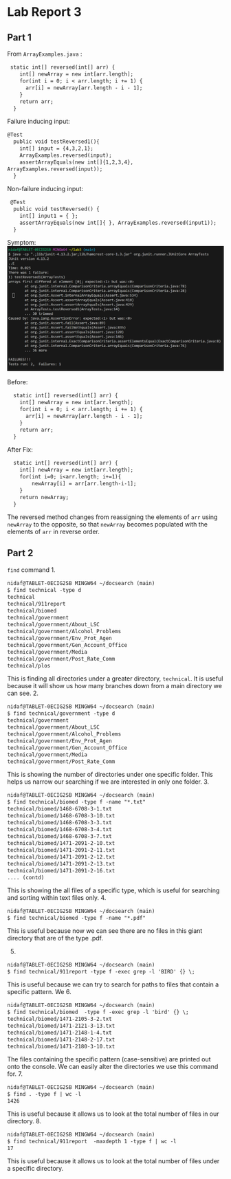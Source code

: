 # Lab Report 3
## Part 1
From ```ArrayExamples.java``` : 
```
 static int[] reversed(int[] arr) {
    int[] newArray = new int[arr.length];
    for(int i = 0; i < arr.length; i += 1) {
      arr[i] = newArray[arr.length - i - 1];
    }
    return arr;
  }
```
Failure inducing input: 
```
@Test
  public void testReversed1(){
    int[] input = {4,3,2,1};
    ArrayExamples.reversed(input);
    assertArrayEquals(new int[]{1,2,3,4}, ArrayExamples.reversed(input));
  }
```
Non-failure inducing input: 
```
 @Test
  public void testReversed() {
    int[] input1 = { };
    assertArrayEquals(new int[]{ }, ArrayExamples.reversed(input1));
  }
```
Symptom: 
![Image](symptom.png)

Before: 
```
  static int[] reversed(int[] arr) {
    int[] newArray = new int[arr.length];
    for(int i = 0; i < arr.length; i += 1) {
      arr[i] = newArray[arr.length - i - 1];
    }
    return arr;
  }
```
After Fix: 
```
  static int[] reversed(int[] arr) {
    int[] newArray = new int[arr.length];
    for(int i=0; i<arr.length; i+=1){
        newArray[i] = arr[arr.length-i-1];
    }
    return newArray; 
  }
```

The reversed method changes from reassigning the elements of ```arr``` using ```newArray``` to the opposite, so that ```newArray``` becomes populated with the elements of ```arr``` in reverse order. 

## Part 2
```find``` command
1. 
```
nidaf@TABLET-0ECIG2SB MINGW64 ~/docsearch (main)        
$ find technical -type d
technical
technical/911report
technical/biomed
technical/government
technical/government/About_LSC
technical/government/Alcohol_Problems
technical/government/Env_Prot_Agen
technical/government/Gen_Account_Office
technical/government/Media
technical/government/Post_Rate_Comm
technical/plos

```
This is finding all directories under a greater directory, ```technical```. It is useful because it will show us how many branches down from a main directory we can see. 
2. 
```
nidaf@TABLET-0ECIG2SB MINGW64 ~/docsearch (main)        
$ find technical/government -type d
technical/government
technical/government/About_LSC
technical/government/Alcohol_Problems
technical/government/Env_Prot_Agen
technical/government/Gen_Account_Office
technical/government/Media
technical/government/Post_Rate_Comm
```
This is showing the number of directories under one specific folder. This helps us narrow our searching if we are interested in only one folder. 
3. 

```
nidaf@TABLET-0ECIG2SB MINGW64 ~/docsearch (main)        
$ find technical/biomed -type f -name "*.txt"
technical/biomed/1468-6708-3-1.txt
technical/biomed/1468-6708-3-10.txt
technical/biomed/1468-6708-3-3.txt
technical/biomed/1468-6708-3-4.txt
technical/biomed/1468-6708-3-7.txt
technical/biomed/1471-2091-2-10.txt
technical/biomed/1471-2091-2-11.txt
technical/biomed/1471-2091-2-12.txt
technical/biomed/1471-2091-2-13.txt
technical/biomed/1471-2091-2-16.txt
.... (contd)
```
This is showing the all files of a specific type, which is useful for searching and sorting within text files only. 
4. 
```
nidaf@TABLET-0ECIG2SB MINGW64 ~/docsearch (main)
$ find technical/biomed -type f -name "*.pdf"
```
This is useful because now we can see there are no files in this giant directory that are of the type .pdf. 

5. 
```
nidaf@TABLET-0ECIG2SB MINGW64 ~/docsearch (main)
$ find technical/911report -type f -exec grep -l 'BIRD' {} \;
```
This is useful because we can try to search for paths to files that contain a specific pattern.
We
6. 
```
nidaf@TABLET-0ECIG2SB MINGW64 ~/docsearch (main)
$ find technical/biomed  -type f -exec grep -l 'bird' {} \;
technical/biomed/1471-2105-3-2.txt
technical/biomed/1471-2121-3-13.txt
technical/biomed/1471-2148-1-4.txt
technical/biomed/1471-2148-2-17.txt
technical/biomed/1471-2180-3-10.txt

```
The files containing the specific pattern (case-sensitive) are printed out onto the console. We can easily alter the directories we use this command for. 
7. 
```
nidaf@TABLET-0ECIG2SB MINGW64 ~/docsearch (main)
$ find . -type f | wc -l
1426
```
This is useful because it allows us to look at the total number of files in our directory.
8. 
```
nidaf@TABLET-0ECIG2SB MINGW64 ~/docsearch (main)
$ find technical/911report  -maxdepth 1 -type f | wc -l
17
```
This is useful because it allows us to look at the total number of files under a specific directory. 

